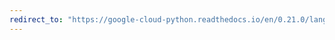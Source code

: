 ```yaml
---
redirect_to: "https://google-cloud-python.readthedocs.io/en/0.21.0/language-responses.html"
---
```

